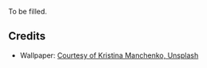 
To be filled.

## Credits

- Wallpaper: [Courtesy of Kristina Manchenko, Unsplash](https://unsplash.com/photos/red-rose-near-body-of-water-during-daytime-srkq_A-I2jU)

